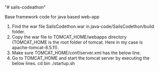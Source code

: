 "# sails-codeathon"

Base framework code for java based web-app

1. Find the war file SailsCodethon.war in java-code/SailsCodethon/build folder.
2. Copy the war file to TOMCAT_HOME/webapps directory (TOMCAT_HOME is the root folder of tomcat. Here in my case is apache-tomcat-8.5.11).
3. Make sure TOMCAT_HOME/conf/server.xml has the below line.
<Host name="localhost"  appBase="webapps"
            unpackWARs="true" autoDeploy="true">
3. Go to TOMCAT_HOME and start the tomcat server by executing the below lines.
cd bin
./startup.sh
